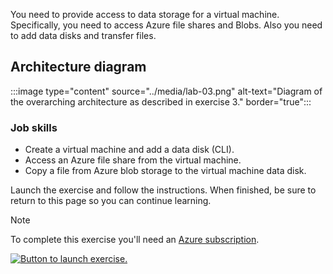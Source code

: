 

You need to provide access to data storage for a virtual machine. Specifically, you need to access Azure file shares and Blobs. Also you need to add data disks and transfer files. 

## Architecture diagram

:::image type="content" source="../media/lab-03.png" alt-text="Diagram of the overarching architecture as described in exercise 3." border="true"::: 

### Job skills

+ Create a virtual machine and add a data disk (CLI). 
+ Access an Azure file share from the virtual machine. 
+ Copy a file from Azure blob storage to the virtual machine data disk. 

Launch the exercise and follow the instructions. When finished, be sure to return to this page so you can continue learning.

> [!NOTE]
> To complete this exercise you'll need an [Azure subscription](https://azure.microsoft.com/pricing/purchase-options/azure-account?cid=msft_learn).

[![Button to launch exercise.](../media/launch-exercise.png)](https://go.microsoft.com/fwlink/?linkid=2276776)
